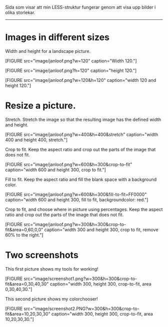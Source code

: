Sida som visar att min LESS-struktur fungerar genom att visa upp bilder i olika storlekar.

<!--
Följande shortcodes kan ersätta motsvarande <figure> elementen i blogg-texten. Inkludera hakparanteserna.

    [FIGURE src="image/dbwebbisar.jpg?w=200&h=150&a=0,20,20,50&cf" class="right"]
    [FIGURE src="image/dbwebbisar.jpg?w=700" caption="Här är en liten del av den större planschen."]
    [FIGURE src="https://dbwebb.se/img/dbwebb.jpg?w=700" caption="Den stora planschen."]
-->

<hr>

Images in different sizes
=========================

Width and height for a landscape picture.

[FIGURE src="image/janloof.png?w=120" caption="Width 120."]

[FIGURE src="image/janloof.png?h=120" caption="height 120."]

[FIGURE src="image/janloof.png?w=120&h=120" caption="width 120 and height 120."]

Resize a picture.
================

Stretch. Stretch the image so that the resulting image has the defined width and height.

[FIGURE src="image/janloof.png?w=400&h=400&stretch" caption="width 400 and height 400, stretch."]

Crop to fit. Keep the aspect ratio and crop out the parts of the image that does not fit.

[FIGURE src="image/janloof.png?w=600&h=300&crop-to-fit" caption="width 600 and height 300, crop to fit."]

Fill to fit. Keep the aspect ratio and fill the blank space with a background color.

[FIGURE src="image/janloof.png?w=600&h=300&fill-to-fit=FF0000" caption="width 600 and height 300, fill to fit, backgroundcolor: red."]

Crop to fit, and choose where in picture using percentages. Keep the aspect ratio and crop out the parts of the image that does not fit.

[FIGURE src="image/janloof.png?w=300&h=300&crop-to-fit&area=0,60,0,0" caption="width 300 and height 300, crop to fit, remove 60% to the right."]


Two screenshots
===============

This first picture shows my tools for working!

[FIGURE src="image/screenshot1.png?w=300&h=300&crop-to-fit&area=0,30,40,30" caption="width 300, height 300, crop-to-fit, area 0,30,40,30."]

This second picture shows my colorchooser!

[FIGURE src="image/screenshot2.PNG?w=300&h=300&crop-to-fit&area=10,20,30,30" caption="width 300, height 300, crop-to-fit, area 10,20,30,30."]
















<!-- remove... -->
